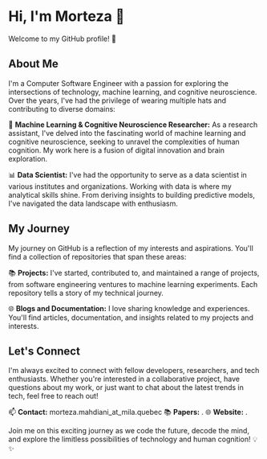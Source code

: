 # Hi, I'm Morteza 👋

Welcome to my GitHub profile! 🚀

## About Me

I'm a Computer Software Engineer with a passion for exploring the intersections of technology, machine learning, and cognitive neuroscience. Over the years, I've had the privilege of wearing multiple hats and contributing to diverse domains:

🧠 **Machine Learning & Cognitive Neuroscience Researcher:** As a research assistant, I've delved into the fascinating world of  machine learning and cognitive neuroscience, seeking to unravel the complexities of human cognition. My work here is a fusion of digital innovation and brain exploration.

📊 **Data Scientist:** I've had the opportunity to serve as a data scientist in various institutes and organizations. Working with data is where my analytical skills shine. From deriving insights to building predictive models, I've navigated the data landscape with enthusiasm.

## My Journey

My journey on GitHub is a reflection of my interests and aspirations. You'll find a collection of repositories that span these areas:

📚 **Projects:** I've started, contributed to, and maintained a range of projects, from software engineering ventures to machine learning experiments. Each repository tells a story of my technical journey.

🌐 **Blogs and Documentation:** I love sharing knowledge and experiences. You'll find articles, documentation, and insights related to my projects and interests.

## Let's Connect

I'm always excited to connect with fellow developers, researchers, and tech enthusiasts. Whether you're interested in a collaborative project, have questions about my work, or just want to chat about the latest trends in tech, feel free to reach out!

📫 **Contact:** morteza.mahdiani_at_mila.quebec
📚 **Papers:** [](https://scholar.google.com/citations?user=xFztGO8AAAAJ&hl=en).
🌐 **Website:** [](https://morteza-mahdiani.github.io/).

Join me on this exciting journey as we code the future, decode the mind, and explore the limitless possibilities of technology and human cognition! 💡✨

